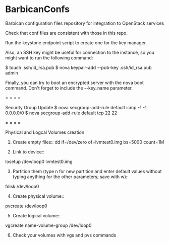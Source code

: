 # BarbicanConfs
Barbican configuration files repository for integration to OpenStack services

Check that conf files are consistent with those in this repo.

Run the keystone endpoint script to create one for the key manager.

Also, an SSH key might be useful for connection to the instance, so you might want to run the following command:

$ touch .ssh/id_rsa.pub
$ nova keypair-add --pub-key .ssh/id_rsa.pub admin

Finally, you can try to boot an encrypted server with the nova boot command. Don't forget to include the --key_name parameter.

= = = =

Security Group Update
$ nova secgroup-add-rule default icmp -1 -1 0.0.0.0/0
$ nova secgroup-add-rule default tcp 22 22

= = = =

Physical and Logcal Volumes creation

1. Create empty files::
  dd if=/dev/zero of=lvmtest0.img bs=5000 count=1M

2. Link to device::
 
  losetup /dev/loop0 lvmtest0.img

3. Partition them (type n for new partition and enter default values without typing anything for the other parameters; save with w)::

  fdisk /dev/loop0

4. Create physical volume::

  pvcreate /dev/loop0

5. Create logical volume::

  vgcreate name-volume-group /dev/loop0

6. Check your volumes with vgs and pvs commands
